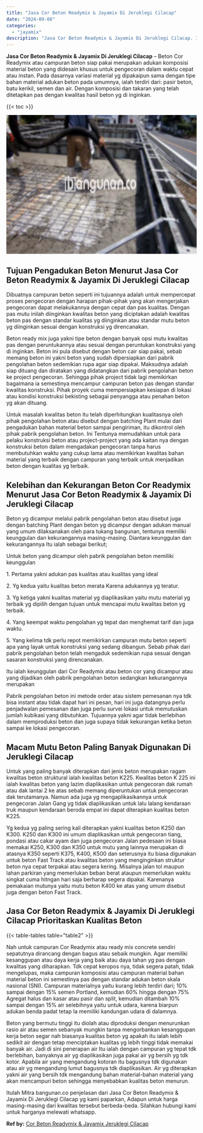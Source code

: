 ```yaml
---
title: "Jasa Cor Beton Readymix & Jayamix Di Jeruklegi Cilacap"
date: "2024-09-08"
categories: 
  - "jayamix"
description: "Jasa Cor Beton Readymix & Jayamix Di Jeruklegi Cilacap. Itulah Mitra bangunan.co penjelasan dari Jasa Cor Beton Readymix & Jayamix Di Jeruklegi Cilacap yg ka..."
---
```


**Jasa Cor Beton Readymix & Jayamix Di Jeruklegi Cilacap** – Beton Cor Readymix atau campuran beton siap pakai merupakan adukan komposisi material beton yang didesain khusus untuk pengecoran dalam waktu cepat atau instan. Pada dasarnya variasi material yg dipakaipun sama dengan tipe bahan material adukan beton pada umumnya, ialah terdiri dari: pasir beton, batu kerikil, semen dan air. Dengan komposisi dan takaran yang telah ditetapkan pas dengan kwalitas hasil beton yg di inginkan.

{{< toc >}}

![Jasa Cor Beton Readymix & Jayamix Di Jeruklegi Cilacap](/images/jasa-cor-readymix-51.png)

## Tujuan Pengadukan Beton Menurut Jasa Cor Beton Readymix & Jayamix Di Jeruklegi Cilacap

Dibuatnya campuran beton seperti ini tujuannya adalah untuk mempercepat proses pengecoran dengan harapan pihak-pihak yang akan mengerjakan pengecoran dapat melakukannya dengan cepat dan pas kualitas. Dengan pas mutu inilah diinginkan kwalitas beton yang diciptakan adalah kwalitas beton pas dengan standar kualitas yg diinginkan atau standar mutu beton yg diinginkan sesuai dengan konstruksi yg direncanakan.

Beton ready mix juga yakni tipe beton dengan banyak opsi mutu kwalitas pas dengan peruntukannya atau sesuai dengan peruntukan konstruksi yang di inginkan. Beton ini pula disebut dengan beton cair siap pakai, sebab memang beton ini yakni beton yang sudah dipersiapkan dari pabrik pengolahan beton sedemikian rupa agar siap dipakai. Maksudnya adalah siap dituang dan diratakan yang didatangkan dari pabrik pengolahan beton ke project pengecoran. Sehingga pihak project tidak lagi memikirkan bagaimana ia semestinya mencampur campuran beton pas dengan standar kwalitas konstruksi. Pihak proyek cuma mempersiapkan kesiapan di lokasi atau kondisi konstruksi bekisting sebagai penyangga atau penahan beton yg akan dituang.

Untuk masalah kwalitas beton itu telah diperhitungkan kualitasnya oleh pihak pengolahan beton atau disebut dengan batching Plant mulai dari pengadukan bahan material beton sampai pengiriman, itu dikontrol oleh pihak pabrik pengolahan beton. Ini Tentunya memudahkan untuk para pelaku konstruksi beton atau project-project yang ada kaitan nya dengan konstruksi beton dalam mengadakan pengecoran tanpa harus membutuhkan waktu yang cukup lama atau memikirkan kwalitas bahan material yang terbaik dengan campuran yang terbaik untuk menjadikan beton dengan kualitas yg terbaik.

## Kelebihan dan Kekurangan Beton Cor Readymix Menurut Jasa Cor Beton Readymix & Jayamix Di Jeruklegi Cilacap

Beton yg dicampur melalui pabrik pengolahan beton atau disebut juga dengan batching Plant dengan beton yg dicampur dengan adukan manual yang umum dilaksanakan oleh para tukang bangunan, tentunya memiliki keunggulan dan kekurangannya masing-masing. Diantara keunggulan dan kekurangannya Itu ialah sebagai berikut;

Untuk beton yang dicampur oleh pabrik pengolahan beton memiliki keunggulan

1\. Pertama yakni adukan pas kualitas atau kualitas yang ideal

2\. Yg kedua yaitu kualitas beton merata Karena adukannya yg teratur.

3\. Yg ketiga yakni kualitas material yg diaplikasikan yaitu mutu material yg terbaik yg dipilih dengan tujuan untuk mencapai mutu kwalitas beton yg terbaik.

4\. Yang keempat waktu pengolahan yg tepat dan menghemat tarif dan juga waktu.

5\. Yang kelima tdk perlu repot memikirkan campuran mutu beton seperti apa yang layak untuk konstruksi yang sedang dibangun. Sebab pihak dari pabrik pengolahan beton telah mengaduk sedemikian rupa sesuai dengan sasaran konstruksi yang direncanakan.

Itu ialah keunggulan dari Cor Readymix atau beton cor yang dicampur atau yang dijadikan oleh pabrik pengolahan beton sedangkan kekurangannya merupakan

Pabrik pengolahan beton ini metode order atau sistem pemesanan nya tdk bisa instant atau tidak dapat hari ini pesan, hari ini juga datangnya perlu penjadwalan pemesanan dan juga perlu survei lokasi untuk memutuskan jumlah kubikasi yang dibutuhkan. Tujuannya yakni agar tidak berlebihan dalam memproduksi beton dan juga supaya tidak kekurangan ketika beton sampai ke lokasi pengecoran.

## Macam Mutu Beton Paling Banyak Digunakan Di Jeruklegi Cilacap

Untuk yang paling banyak diterapkan dari jenis beton merupakan ragam kwalitas beton struktural ialah kwalitas beton K225. Kwalitas beton K 225 ini ialah kwalitas beton yang lazim diaplikasikan untuk pengecoran dak rumah atau dak lantai 2 ke atas sebab memang diperuntukan untuk pengecoran dak terutamanya. Namun ada juga yg mengaplikasikannya untuk pengecoran Jalan Gang yg tidak diaplikasikan untuk lalu lalang kendaraan truk maupun kendaraan beroda empat ini dapat diterapkan kualitas beton K225.

Yg kedua yg paling sering kali diterapkan yakni kualitas beton K250 dan K300. K250 dan K300 ini umum diaplikasikan untuk pengecoran tiang, pondasi atau cakar ayam dan juga pengecoran Jalan pedesaan ini biasa memakai K250, K300 dan K350 untuk mutu yang lainnya merupakan di atasnya K350 seperti K375, K400, K500 dan seterusnya itu biasa digunakan untuk beton Fast Track atau kwalitas beton yang menginginkan struktur beton nya cepat terpakai atau segera kering. Misalnya jalan tol maupun lahan parkiran yang memerlukan beban berat ataupun memerlukan waktu singkat cuma hitngan hari saja berharap segera dipakai. Karenanya pemakaian mutunya yaitu mutu beton K400 ke atas yang umum disebut juga dengan beton Fast Track.

## Jasa Cor Beton Readymix & Jayamix Di Jeruklegi Cilacap Prioritaskan Kualitas Beton

{{< table-tables table="table2" >}}

Nah untuk campuran Cor Readymix atau ready mix concrete sendiri sepatutnya dirancang dengan bagus atau sebaik mungkin. Agar memiliki kesanggupan atau daya kerja yang baik atau daya tahan yg pas dengan kwalitas yang diharapkan. Tdk cepat keropos nya, tidak segera patah, tidak mengelupas, maka campuran komposisi atau campuran material bahan material beton ini semestinya pas dengan standar adukan beton skala nasional (SNI). Campuran materialnya yaitu kurang lebih terdiri dari; 10% sampai dengan 15% semen Portland, kemudian 60% hingga dengan 75% Agregat halus dan kasar atau pasir dan split, kemudian ditambah 10% sampai dengan 15% air selebihnya yaitu untuk udara, karena biarpun adukan benda padat tetap Ia memiliki kandungan udara di dalamnya.

Beton yang bermutu tinggi itu diolah atau diproduksi dengan menurunkan rasio air atau semen sebanyak mungkin tanpa mengorbankan kesanggupan kerja beton segar nah biasanya kualitas beton yg apakah itu ialah lebih sedikit air dengan tetap menciptakan kualitas yg lebih tinggi tidak memakai banyak air. Jadi di sini penerapan air Itu ialah dengan campuran yg tepat tdk berlebihan, banyaknya air yg diaplikasikan juga pakai air yg bersih yg tdk kotor. Apabila air yang mengandung kotoran itu bagusnya tdk digunakan atau air yg mengandung lumut bagusnya tdk diaplikasikan. Air yg diterapkan yakni air yang bersih tdk mengandung bahan material-bahan material yang akan mencampuri beton sehingga menyebabkan kualitas beton menurun.

Itulah Mitra bangunan.co penjelasan dari Jasa Cor Beton Readymix & Jayamix Di Jeruklegi Cilacap yg kami paparkan, Adapun untuk harga masing-masing dari kwalitas tersebut berbeda-beda. Silahkan hubungi kami untuk harganya melewati whatsapp.

**Ref by:** [Cor Beton Readymix & Jayamix Jeruklegi Cilacap](https://id.wikipedia.org/wiki/Cor)

